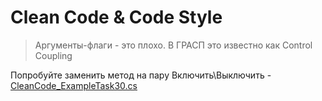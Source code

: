 # Clean Code & Code Style

> Аргументы-флаги - это плохо. В ГРАСП это известно как Control Coupling

Попробуйте заменить метод на пару Включить\Выключить - [CleanCode_ExampleTask30.cs](CleanCode_ExampleTask30.cs)
